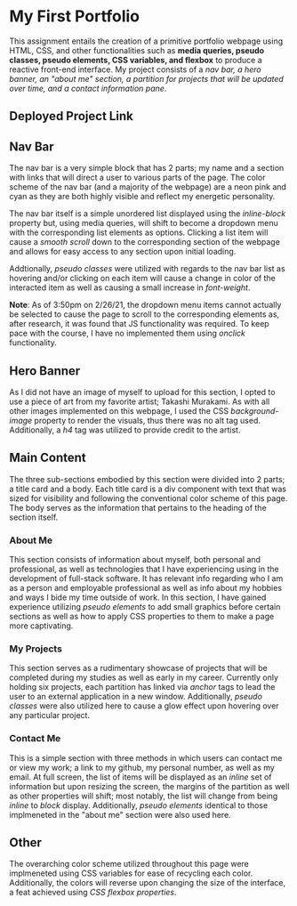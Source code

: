 # My First Portfolio

This assignment entails the creation of a primitive portfolio webpage using HTML, CSS, and other functionalities such as **media queries, pseudo classes, pseudo elements, CSS variables, and flexbox** to produce a reactive front-end interface. My project consists of a *nav bar, a hero banner, an "about me" section, a partition for projects that will be updated over time, and a contact information pane*.

## Deployed Project Link



## Nav Bar

The nav bar is a very simple block that has 2 parts; my name and a section with links that will direct a user to various parts of the page. The color scheme of the nav bar (and a majority of the webpage) are a neon pink and cyan as they are both highly visible and reflect my energetic personality. 

The nav bar itself is a simple unordered list displayed using the *inline-block* property but, using media queries, will shift to become a dropdown menu with the corresponding list elements as options. Clicking a list item will cause a *smooth scroll* down to the corresponding section of the webpage and allows for easy access to any section upon initial loading.

Addtionally, *pseudo classes* were utilized with regards to the nav bar list as hovering and/or clicking on each item will cause a change in color of the interacted item as well as causing a small increase in *font-weight*.

**Note**: As of 3:50pm on 2/26/21, the dropdown menu items cannot actually be selected to cause the page to scroll to the corresponding elements as, after research, it was found that JS functionality was required. To keep pace with the course, I have no implemented them using *onclick* functionality.

## Hero Banner

As I did not have an image of myself to upload for this section, I opted to use a piece of art from my favorite artist; Takashi Murakami. As with all other images implemented on this webpage, I used the CSS *background-image* property to render the visuals, thus there was no alt tag used. Additionally, a *h4* tag was utilized to provide credit to the artist.

## Main Content

The three sub-sections embodied by this section were divided into 2 parts; a title card and a body. Each title card is a div component with text that was sized for visibility and following the conventional color scheme of this page. The body serves as the information that pertains to the heading of the section itself.

### About Me

This section consists of information about myself, both personal and professional, as well as technologies that I have experiencing using in the development of full-stack software. It has relevant info regarding who I am as a person and employable professional as well as info about my hobbies and ways I bide my time outside of work. In this section, I have gained experience utilizing *pseudo elements* to add small graphics before certain sections as well as how to apply CSS properties to them to make a page more captivating.

### My Projects

This section serves as a rudimentary showcase of projects that will be completed during my studies as well as early in my career. Currently only holding six projects, each partition has linked via *anchor* tags to lead the user to an external application in a new window. Additionally, *pseudo classes* were also utilized here to cause a glow effect upon hovering over any particular project. 

### Contact Me

This is a simple section with three methods in which users can contact me or view my work; a link to my github, my personal number, as well as my email. At full screen, the list of items will be displayed as an *inline* set of information but upon resizing the screen, the margins of the partition as well as other properties will shift; most notably, the list will change from being *inline* to *block* display. Additionally, *pseudo elements* identical to those implmeneted in the "about me" section were also used here.

## Other

The overarching color scheme utilized throughout this page were implmeneted using CSS variables for ease of recycling each color. Additionally, the colors will reverse upon changing the size of the interface, a feat achieved using *CSS flexbox properties*.


